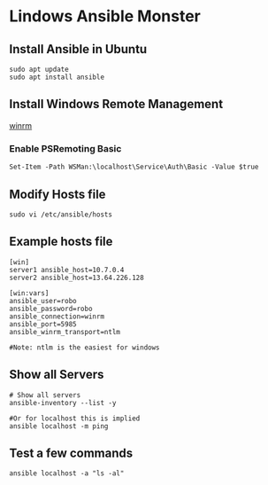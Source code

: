 # Lindows Ansible Monster

## Install Ansible in Ubuntu
```
sudo apt update
sudo apt install ansible
```

## Install Windows Remote Management 
[winrm](https://docs.ansible.com/ansible/latest/user_guide/windows_setup.html#winrm-setup)

### Enable PSRemoting Basic
```
Set-Item -Path WSMan:\localhost\Service\Auth\Basic -Value $true
```

## Modify Hosts file
```
sudo vi /etc/ansible/hosts
```

## Example hosts file
```
[win]
server1 ansible_host=10.7.0.4
server2 ansible_host=13.64.226.128

[win:vars]
ansible_user=robo
ansible_password=robo
ansible_connection=winrm
ansible_port=5985
ansible_winrm_transport=ntlm

#Note: ntlm is the easiest for windows
```

## Show all Servers
```
# Show all servers
ansible-inventory --list -y

#Or for localhost this is implied 
ansible localhost -m ping
```

## Test a few commands
```
ansible localhost -a "ls -al"
```








